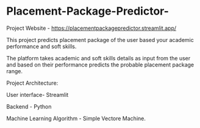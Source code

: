 # Placement-Package-Predictor-
Project Website - https://placementpackagepredictor.streamlit.app/

This project predicts placement package of the user based your academic performance and soft skills.

The platform takes academic and soft skills details as input from the user and based on their performance predicts the probable placement package range. 

Project Architecture:

User interface- Streamlit

Backend - Python

Machine Learning Algorithm - Simple Vectore Machine. 
